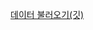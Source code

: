 [데이터 불러오기(깃)](https://velog.io/@countifs/%EC%BD%94%EB%9E%A9%EC%97%90%EC%84%9C-github-csv%ED%8C%8C%EC%9D%BC-%EB%B6%88%EB%9F%AC%EC%98%A4%EA%B8%B0)
